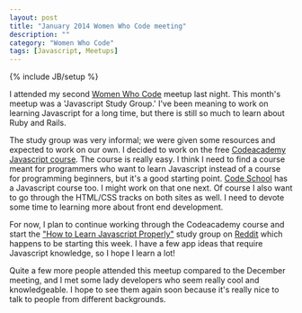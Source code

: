 ```yaml
---
layout: post
title: "January 2014 Women Who Code meeting"
description: ""
category: "Women Who Code"
tags: [Javascript, Meetups]
---
```

{% include JB/setup %}

I attended my second [Women Who Code](http://www.meetup.com/Women-Who-Code-Atlanta/events/158291842)
meetup last night.  This month's meetup was a 'Javascript Study Group.'  I've
been meaning to work on learning Javascript for a long time, but there is 
still so much to learn about Ruby and Rails.

The study group was very informal; we were given some resources and expected
to work on our own.  I decided to work on the free [Codeacademy Javascript
course](http://www.codecademy.com/tracks/javascript).  The course is really
easy.  I think I need to find a course meant for programmers who want to learn
Javascript instead of a course for programming beginners, but it's a good
starting point.  [Code School](https://www.codeschool.com/paths/javascript)
has a Javascript course too.  I might work on that one next.  Of course I
also want to go through the HTML/CSS tracks on both sites as well.  I need
to devote some time to learning more about front end development.

For now, I plan to continue working through the Codeacademy course and start
the ["How to Learn Javascript Properly"](http://javascriptissexy.com/how-to-learn-javascript-properly/) 
study group on [Reddit](http://www.reddit.com/r/learn_js_in_seattle/comments/2tziaa/new_study_group_starting_january_2014/)
which happens to be starting this week. I have a few app ideas that require
Javascript knowledge, so I hope I learn a lot!

Quite a few more people attended this meetup compared to the December meeting,
and I met some lady developers who seem really cool and knowledgeable.  I hope
to see them again soon because it's really nice to talk to people from different
backgrounds.
